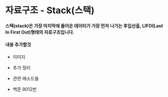 # 자료구조 - Stack(스택) 

#### 스택(stack)은 가장 마지막에 들어온 데이터가 가장 먼저 나가는 후입선출, LIFO(Last In First Out)형태의 자료구조입니다.


#### 내용 추가할것

  - 이미지
  - 추가 정리
  - 관련 메소드들
  
  - 백준 9012번 
